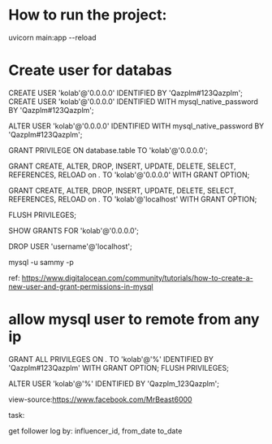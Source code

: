 # How to run the project:
uvicorn main:app --reload




# Create user for databas

CREATE USER 'kolab'@'0.0.0.0' IDENTIFIED BY 'Qazplm#123Qazplm';
CREATE USER 'kolab'@'0.0.0.0' IDENTIFIED WITH mysql_native_password BY 'Qazplm#123Qazplm';

ALTER USER 'kolab'@'0.0.0.0' IDENTIFIED WITH mysql_native_password BY 'Qazplm#123Qazplm';

GRANT PRIVILEGE ON database.table TO 'kolab'@'0.0.0.0';

GRANT CREATE, ALTER, DROP, INSERT, UPDATE, DELETE, SELECT, REFERENCES, RELOAD on *.* TO 'kolab'@'0.0.0.0' WITH GRANT OPTION;


GRANT CREATE, ALTER, DROP, INSERT, UPDATE, DELETE, SELECT, REFERENCES, RELOAD on *.* TO 'kolab'@'localhost' WITH GRANT OPTION;

FLUSH PRIVILEGES;

SHOW GRANTS FOR 'kolab'@'0.0.0.0';

DROP USER 'username'@'localhost';

mysql -u sammy -p

ref: https://www.digitalocean.com/community/tutorials/how-to-create-a-new-user-and-grant-permissions-in-mysql


# allow mysql user to remote from any ip
 GRANT ALL PRIVILEGES ON *.* TO 'kolab'@'%' IDENTIFIED BY 'Qazplm#123Qazplm' WITH GRANT OPTION;
 FLUSH PRIVILEGES;


 ALTER USER 'kolab'@'%' IDENTIFIED BY 'Qazplm_123Qazplm';



view-source:https://www.facebook.com/MrBeast6000


task:

get follower log by: influencer_id, from_date to_date
